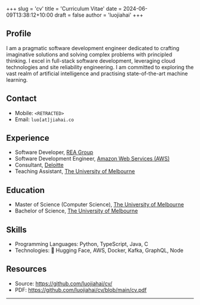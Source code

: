 +++
slug = 'cv'
title = 'Curriculum Vitae'
date = 2024-06-09T13:38:12+10:00
draft = false
author = 'luojiahai'
+++

## Profile

I am a pragmatic software development engineer dedicated to crafting imaginative solutions and solving complex problems
with principled thinking. I excel in full-stack software development, leveraging cloud technologies and site reliability
engineering. I am committed to exploring the vast realm of artificial intelligence and practising state-of-the-art
machine learning.

## Contact

- Mobile: `<RETRACTED>`
- Email: `luo[at]jiahai.co`

## Experience

- Software Developer, [REA Group](https://www.rea-group.com/)
- Software Development Engineer, [Amazon Web Services (AWS)](https://aws.amazon.com/)
- Consultant, [Deloitte](https://www.deloitte.com/)
- Teaching Assistant, [The University of Melbourne](https://www.unimelb.edu.au/)

## Education
- Master of Science (Computer Science), [The University of Melbourne](https://www.unimelb.edu.au/)
- Bachelor of Science, [The University of Melbourne](https://www.unimelb.edu.au/)

## Skills

- Programming Languages: Python, TypeScript, Java, C
- Technologies: 🤗 Hugging Face, AWS, Docker, Kafka, GraphQL, Node

## Resources

- Source: https://github.com/luojiahai/cv/
- PDF: https://github.com/luojiahai/cv/blob/main/cv.pdf

---
